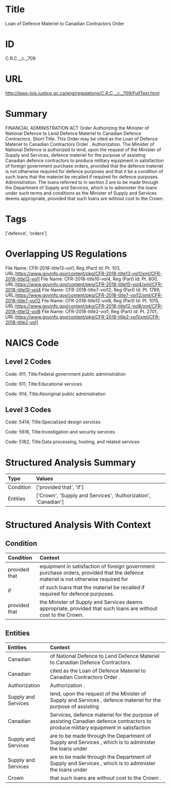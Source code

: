 # Title
Loan of Defence Materiel to Canadian Contractors Order


# ID
C.R.C.,_c._709

# URL
http://laws-lois.justice.gc.ca/eng/regulations/C.R.C.,_c._709/FullText.html


# Summary
FINANCIAL ADMINISTRATION ACT Order Authorizing the Minister of National Defence to Lend Defence Materiel to Canadian Defence Contractors.
Short Title.
This Order may be cited as the  Loan of Defence Materiel to Canadian Contractors Order .
Authorization.
The Minister of National Defence is authorized to lend, upon the request of the Minister of Supply and Services, defence materiel for the purpose of assisting Canadian defence contractors to produce military equipment in satisfaction of foreign government purchase orders, provided that the defence materiel is not otherwise required for defence purposes and that it be a condition of such loans that the materiel be recalled if required for defence purposes.
Administration.
The loans referred to in section 2 are to be made through the Department of Supply and Services, which is to administer the loans under such terms and conditions as the Minister of Supply and Services deems appropriate, provided that such loans are without cost to the Crown.


# Tags
['defence', 'orders']


# Overlapping US Regulations
File Name: CFR-2018-title13-vol1, Reg (Part) Id: Pt. 103, URL:https://www.govinfo.gov/content/pkg/CFR-2018-title13-vol1/xml/CFR-2018-title13-vol1
File Name: CFR-2018-title10-vol4, Reg (Part) Id: Pt. 800, URL:https://www.govinfo.gov/content/pkg/CFR-2018-title10-vol4/xml/CFR-2018-title10-vol4
File Name: CFR-2018-title7-vol12, Reg (Part) Id: Pt. 1789, URL:https://www.govinfo.gov/content/pkg/CFR-2018-title7-vol12/xml/CFR-2018-title7-vol12
File Name: CFR-2018-title12-vol8, Reg (Part) Id: Pt. 1015, URL:https://www.govinfo.gov/content/pkg/CFR-2018-title12-vol8/xml/CFR-2018-title12-vol8
File Name: CFR-2018-title2-vol1, Reg (Part) Id: Pt. 2701, URL:https://www.govinfo.gov/content/pkg/CFR-2018-title2-vol1/xml/CFR-2018-title2-vol1



# NAICS Code
## Level 2 Codes
Code: 911, Title:Federal government public administration

Code: 611, Title:Educational services

Code: 914, Title:Aboriginal public administration




## Level 3 Codes
Code: 5414, Title:Specialized design services

Code: 5616, Title:Investigation and security services

Code: 5182, Title:Data processing, hosting, and related services







# Structured Analysis Summary
| Type      | Values                                                        |
|:----------|:--------------------------------------------------------------|
| Condition | ['provided that', 'if']                                       |
| Entities  | ['Crown', 'Supply and Services', 'Authorization', 'Canadian'] |


# Structured Analysis With Context
 


## Condition
| Condition     | Context                                                                                                                           |
|:--------------|:----------------------------------------------------------------------------------------------------------------------------------|
| provided that | equipment in satisfaction of foreign government purchase orders, provided that the defence materiel is not otherwise required for |
| if            | of such loans that the materiel be recalled if  required for defence purposes.                                                    |
| provided that | the Minister of Supply and Services deems appropriate, provided that  such loans are without cost to the Crown.                   |


## Entities
| Entities            | Context                                                                                                                            |
|:--------------------|:-----------------------------------------------------------------------------------------------------------------------------------|
| Canadian            | of National Defence to Lend Defence Materiel to Canadian  Defence Contractors.                                                     |
| Canadian            | cited as the Loan of Defence Materiel to Canadian  Contractors Order .                                                             |
| Authorization       | Authorization .                                                                                                                    |
| Supply and Services | lend, upon the request of the Minister of Supply and Services , defence materiel for the purpose of assisting                      |
| Canadian            | Services, defence materiel for the purpose of assisting Canadian defence contractors to produce military equipment in satisfaction |
| Supply and Services | are to be made through the Department of Supply and Services , which is to administer the loans under                              |
| Supply and Services | are to be made through the Department of Supply and Services , which is to administer the loans under                              |
| Crown               | that such loans are without cost to the Crown .                                                                                    |


